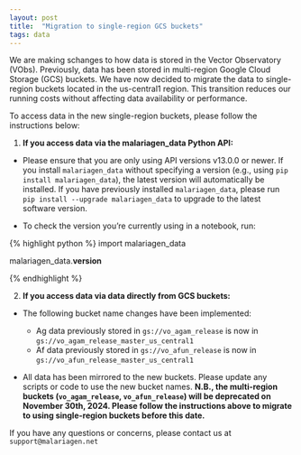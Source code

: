 ```yaml
---
layout: post
title:  "Migration to single-region GCS buckets"
tags: data
---
```


We are making schanges to how data is stored in the Vector Observatory (VObs).
Previously, data has been stored in multi-region Google Cloud Storage (GCS) buckets. We have now decided to migrate the data to single-region buckets located in the us-central1 region. This transition reduces our running costs without affecting data availability or performance.

To access data in the new single-region buckets, please follow the instructions below:

1. **If you access data via the malariagen_data Python API:**
  - Please ensure that you are only using API versions v13.0.0 or newer. If you install `malariagen_data` without specifying a version (e.g., using `pip install malariagen_data`), the latest version will automatically be installed. If you have previously installed `malariagen_data`, please run `pip install --upgrade malariagen_data` to upgrade to the latest software version.

  - To check the version you’re currently using in a notebook, run:
  
{% highlight python %}
import malariagen_data

malariagen_data.__version__

{% endhighlight %}


2. **If you access data via data directly from GCS buckets:**
- The following bucket name changes have been implemented:
    - Ag data previously stored in `gs://vo_agam_release` is now in `gs://vo_agam_release_master_us_central1`
    - Af data previously stored in `gs://vo_afun_release` is now in  `gs://vo_afun_release_master_us_central1`

- All data has been mirrored to the new buckets. Please update any scripts or code to use the new bucket names.
**N.B., the multi-region buckets (`vo_agam_release`, `vo_afun_release`) will be deprecated on November 30th, 2024. Please follow the instructions above to migrate to using single-region buckets before this date.**

If you have any questions or concerns, please contact us at `support@malariagen.net`